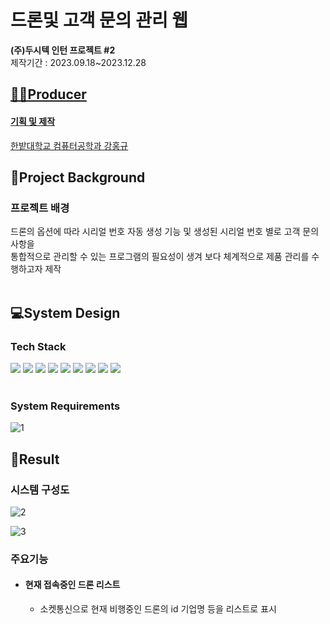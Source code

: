 # 드론및 고객 문의 관리 웹
**(주)두시텍 인턴 프로젝트 #2**
<br>
제작기간 : 2023.09.18~2023.12.28

## <u>👨‍🔧Producer
 #### 기획 및 제작

한밭대학교 컴퓨터공학과 강홍규


	

## </u> 🧐Project Background
<h3>프로젝트 배경</h3>
드론의 옵션에 따라 시리얼 번호 자동 생성 기능 및 생성된 시리얼 번호 별로 고객 문의사항을 <br> 통합적으로 관리할 수 있는 프로그램의 필요성이 생겨 보다 체계적으로 제품 관리를 수행하고자 제작

  <br>
  <br>
  
## 💻System Design

<h3> Tech Stack </h3>
<div align="left">
<img src="https://img.shields.io/badge/Java-007396?style=flat&logo=Conda-Forge&logoColor=white" />
<img src="https://img.shields.io/badge/Spring-6DB33F?style=flat&logo=Spring&logoColor=white" />
	<img src="https://img.shields.io/badge/Gradle-02303A?style=flat&logo=gradle&logoColor=white" />
  <img src="https://img.shields.io/badge/Intellij%20IDE-000000?style=flat&logo=intellijidea&logoColor=white" />
	<img src="https://img.shields.io/badge/Tomcat-F8DC75?style=flat&logo=ApacheTomcat&logoColor=white" />
	<img src="https://img.shields.io/badge/GitHub-181717?style=flat&logo=GitHub&logoColor=white" />
  <img src="https://img.shields.io/badge/html5-E34F26?style=flat&logo=html5&logoColor=white" />
		<img src="https://img.shields.io/badge/css3-1572B6?style=flat&logo=css3&logoColor=white" />
		<img src="https://img.shields.io/badge/javascript-F7DF1E?style=flat&logo=javascript&logoColor=white" />
</div>
<br>

### System Requirements

![1](https://github.com/hk1776/manage/assets/77769783/f70816d8-2a2c-45e3-95c6-7de1e9ae80a4)


## 📲Result
   ### 시스템 구성도
![2](https://github.com/hk1776/manage/assets/77769783/ba372cce-7ed5-47e4-87ad-f423c14d2809)

![3](https://github.com/hk1776/manage/assets/77769783/10166832-0bc8-4abc-ab7c-477ceb9a09d4)


  ### 주요기능
   - #### 현재 접속중인 드론 리스트
      - 소켓통신으로 현재 비행중인 드론의 id 기업명 등을 리스트로 표시<br>

